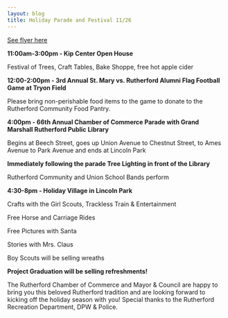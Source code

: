 ```yaml
---
layout: blog
title: Holiday Parade and Festival 11/26
---
```


[See flyer here](https://storage.googleapis.com/static.rutherford-nj.com/recreation/posts/RutherfordHolidayFest_8.5x11_2016.pdf)


**11:00am-3:00pm - Kip Center Open House** 

Festival of Trees, Craft Tables, Bake Shoppe, free hot apple cider 

**12:00-2:00pm - 3rd Annual St. Mary vs. Rutherford Alumni Flag Football Game at Tryon Field**

Please bring non-perishable food items to the game to donate to the Rutherford Community Food Pantry. 

**4:00pm - 66th Annual Chamber of Commerce Parade with Grand Marshall Rutherford Public Library**

Begins at Beech Street, goes up Union Avenue to Chestnut Street, to Ames Avenue to Park Avenue and ends at Lincoln Park

**Immediately following the parade Tree Lighting in front of the Library**

Rutherford Community and Union School Bands perform

**4:30-8pm - Holiday Village in Lincoln Park**

Crafts with the Girl Scouts, Trackless Train & Entertainment

Free Horse and Carriage Rides

Free Pictures with Santa

Stories with Mrs. Claus

Boy Scouts will be selling wreaths


**Project Graduation will be selling refreshments!** 

The Rutherford Chamber of Commerce and Mayor & Council are happy 
to bring you this beloved Rutherford tradition and are looking forward 
to kicking off the holiday season with you!
Special thanks to the Rutherford Recreation Department, DPW & Police.
